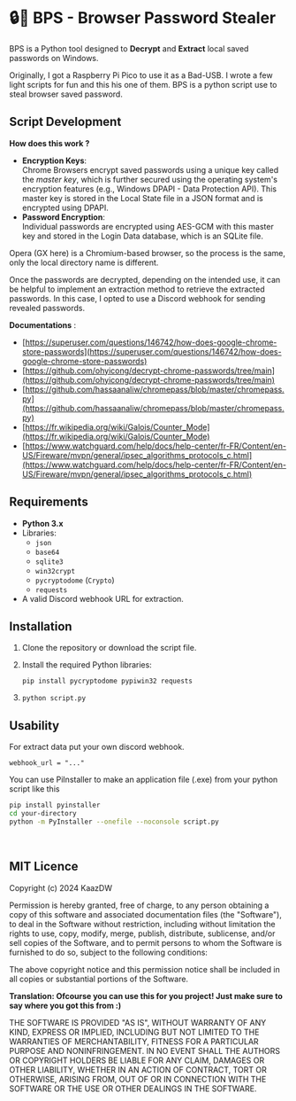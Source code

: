
# 🔒🔑 BPS - Browser Password Stealer

BPS is a Python tool designed to **Decrypt** and **Extract** local saved passwords on Windows.

Originally, I got a Raspberry Pi Pico to use it as a Bad-USB. I wrote a few light scripts for fun and this his one of them.
BPS is a python script use to steal browser saved password.

## Script Development
**How does this work ?**
- **Encryption Keys**: <br/>
Chrome Browsers encrypt saved passwords using a unique key called the _master key_, which is further secured using the operating system's encryption features (e.g., Windows DPAPI - Data Protection API).
This master key is stored in the Local State file in a JSON format and is encrypted using DPAPI.
- **Password Encryption**:<br/>
Individual passwords are encrypted using AES-GCM with this master key and stored in the Login Data database, which is an SQLite file.

Opera (GX here) is a Chromium-based browser, so the process is the same, only the local directory name is different.

Once the passwords are decrypted, depending on the intended use, it can be helpful to implement an extraction method to retrieve the extracted passwords. In this case, I opted to use a Discord webhook for sending revealed passwords.

**Documentations** :
- [https://superuser.com/questions/146742/how-does-google-chrome-store-passwords](https://superuser.com/questions/146742/how-does-google-chrome-store-passwords)
- [https://github.com/ohyicong/decrypt-chrome-passwords/tree/main](https://github.com/ohyicong/decrypt-chrome-passwords/tree/main)
- [https://github.com/hassaanaliw/chromepass/blob/master/chromepass.py](https://github.com/hassaanaliw/chromepass/blob/master/chromepass.py)
- [https://fr.wikipedia.org/wiki/Galois/Counter_Mode](https://fr.wikipedia.org/wiki/Galois/Counter_Mode)
- [https://www.watchguard.com/help/docs/help-center/fr-FR/Content/en-US/Fireware/mvpn/general/ipsec_algorithms_protocols_c.html](https://www.watchguard.com/help/docs/help-center/fr-FR/Content/en-US/Fireware/mvpn/general/ipsec_algorithms_protocols_c.html)

## Requirements

- **Python 3.x**
- Libraries:
  - `json`
  - `base64`
  - `sqlite3`
  - `win32crypt`
  - `pycryptodome` (`Crypto`)
  - `requests`
- A valid Discord webhook URL for extraction.

## Installation

1. Clone the repository or download the script file. 
2. Install the required Python libraries:

   ```
   pip install pycryptodome pypiwin32 requests
   ```
3. ```python script.py```

## Usability
For extract data put your own discord webhook.
```
webhook_url = "..."
```

You can use PiInstaller to make an application file (.exe) from your python script like this
  ```bash
pip install pyinstaller
cd your-directory
python -m PyInstaller --onefile --noconsole script.py
  ```


<br/>

## MIT Licence

Copyright (c) 2024 KaazDW

Permission is hereby granted, free of charge, to any person obtaining a copy of this software and associated documentation files (the "Software"), to deal in the Software without restriction, including without limitation the rights to use, copy, modify, merge, publish, distribute, sublicense, and/or sell copies of the Software, and to permit persons to whom the Software is furnished to do so, subject to the following conditions:

The above copyright notice and this permission notice shall be included in all copies or substantial portions of the Software.

**Translation: Ofcourse you can use this for you project! Just make sure to say where you got this from :)**

THE SOFTWARE IS PROVIDED "AS IS", WITHOUT WARRANTY OF ANY KIND, EXPRESS OR IMPLIED, INCLUDING BUT NOT LIMITED TO THE WARRANTIES OF MERCHANTABILITY, FITNESS FOR A PARTICULAR PURPOSE AND NONINFRINGEMENT. IN NO EVENT SHALL THE AUTHORS OR COPYRIGHT HOLDERS BE LIABLE FOR ANY CLAIM, DAMAGES OR OTHER LIABILITY, WHETHER IN AN ACTION OF CONTRACT, TORT OR OTHERWISE, ARISING FROM, OUT OF OR IN CONNECTION WITH THE SOFTWARE OR THE USE OR OTHER DEALINGS IN THE SOFTWARE.



